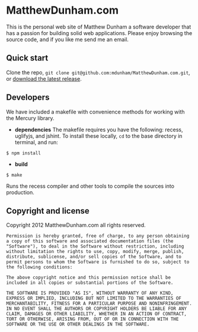 MatthewDunham.com
=================

This is the personal web site of Matthew Dunham a software developer that has a passion for building solid web applications. Please enjoy browsing the source code, and if you like me send me an email.


Quick start
-----------

Clone the repo, `git clone git@github.com:mdunham/MatthewDunham.com.git`, or [download the latest release](https://github.com/mdunham/MatthewDunham.com/zipball/master).


Developers
----------

We have included a makefile with convenience methods for working with the Mercury library.

+ **dependencies**
The makefile requires you have the following: recess, uglifyjs, and jshint. To install these locally, `cd` to the base directory in terminal, and run:

```
$ npm install
```

+ **build**

```
$ make
```

Runs the recess compiler and other tools to compile the sources into production.


Copyright and license
---------------------

Copyright 2012 MatthewDunham.com all rights reserved.


	Permission is hereby granted, free of charge, to any person obtaining a copy of this software and associated documentation files (the "Software"), to deal in the Software without restriction, including without limitation the rights to use, copy, modify, merge, publish, distribute, sublicense, and/or sell copies of the Software, and to permit persons to whom the Software is furnished to do so, subject to the following conditions:
	
	The above copyright notice and this permission notice shall be included in all copies or substantial portions of the Software.
	
	THE SOFTWARE IS PROVIDED "AS IS", WITHOUT WARRANTY OF ANY KIND, EXPRESS OR IMPLIED, INCLUDING BUT NOT LIMITED TO THE WARRANTIES OF MERCHANTABILITY, FITNESS FOR A PARTICULAR PURPOSE AND NONINFRINGEMENT. IN NO EVENT SHALL THE AUTHORS OR COPYRIGHT HOLDERS BE LIABLE FOR ANY CLAIM, DAMAGES OR OTHER LIABILITY, WHETHER IN AN ACTION OF CONTRACT, TORT OR OTHERWISE, ARISING FROM, OUT OF OR IN CONNECTION WITH THE SOFTWARE OR THE USE OR OTHER DEALINGS IN THE SOFTWARE.


